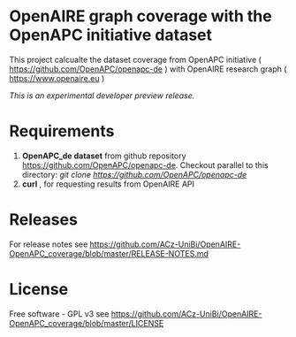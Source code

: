 # OpenAIRE graph coverage with the OpenAPC initiative dataset
This project calcualte the dataset coverage from OpenAPC initiative ( https://github.com/OpenAPC/openapc-de
) with OpenAIRE research graph ( https://www.openaire.eu )

*This is an experimental developer preview release.* 


# Requirements
1. **OpenAPC_de dataset** from github repository
 https://github.com/OpenAPC/openapc-de. 
Checkout parallel to this directory: 
_git clone https://github.com/OpenAPC/openapc-de_
2. **curl** , for requesting results from OpenAIRE API

# Releases
For release notes see https://github.com/ACz-UniBi/OpenAIRE-OpenAPC_coverage/blob/master/RELEASE-NOTES.md

# License
Free software - GPL v3
see https://github.com/ACz-UniBi/OpenAIRE-OpenAPC_coverage/blob/master/LICENSE 



